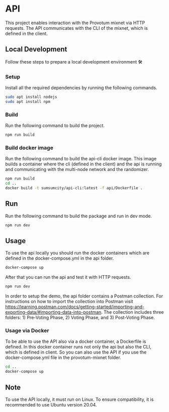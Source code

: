 # API

This project enables interaction with the Provotum mixnet via HTTP requests. 
The API communicates with the CLI of the mixnet, which is defined in the client. 

## Local Development

Follow these steps to prepare a local development environment :hammer_and_wrench:

### Setup

Install all the required dependencies by running the following commands.

```bash
sudo apt install nodejs
sudo apt install npm
```

### Build

Run the following command to build the project.

```bash
npm run build
```

### Build docker image

Run the following command to build the api-cli docker image.
This image builds a container where the cli (defined in the client) and the api is running and communicating with the multi-node network and the randomizer.

```bash
npm run build
cd ..
docker build -t sumsumcity/api-cli:latest -f api/Dockerfile .
```

## Run

Run the following command to build the package and run in dev mode.

```bash
npm run dev
```

## Usage

To use the api locally you should run the docker containers which are defined in the docker-compose.yml in the api folder.

```bash
docker-compose up
```

After that you can run the api and test it with HTTP requests. 

```bash
npm run dev
```

In order to setup the demo, the api folder contains a Postman collection. For instructions on how to import the collection into Postman visit https://learning.postman.com/docs/getting-started/importing-and-exporting-data/#importing-data-into-postman. The collection includes three folders: 1) Pre-Voting Phase, 2) Voting Phase, and 3) Post-Voting Phase.

### Usage via Docker

To be able to use the API also via a docker container, a Dockerfile is defined. 
In this docker container runs not only the api but also the CLI, which is defined in client. 
So you can also use the API if you use the docker-compose.yml file in the provotum-mixnet folder.  

```bash
cd ..
docker-compose up
```

## Note

To use the API locally, it must run on Linux. To ensure compatibility, it is recommended to use Ubuntu version 20.04.
